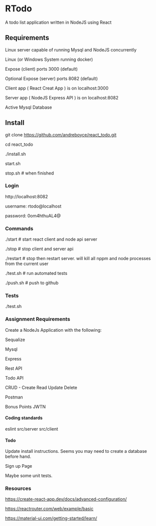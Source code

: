 # RTodo

A todo list application written in NodeJS using React

## Requirements

Linux server capable of running Mysql and NodeJS concurrently

Linux (or Windows System running docker)

Expose (client) ports 3000 (default)

Optional Expose (server) ports 8082 (default)

Client app ( React Creat App ) is on localhost:3000

Server app ( NodeJS Express API ) is on localhost:8082

Active Mysql Database

## Install

git clone https://github.com/andreboyce/react_todo.git

cd react_todo

./install.sh

start.sh

stop.sh \# when finished

### Login

http://localhost:8082

username: rtodo@localhost

password: 0om4hthuAL4@

### Commands

./start # start react client and node api server

./stop # stop client and server api

./restart # stop then restart server. will kill all nppm and node processes from the current user

./test.sh # run automated tests

./push.sh # push to github

### Tests

./test.sh

### Assignment Requirements

Create a NodeJs Application with the following:

Sequalize

Mysql

Express

Rest API

Todo API

CRUD - Create Read Update Delete

Postman

Bonus Points JWTN

#### Coding standards

eslint src/server src/client

#### Todo

Update install instructions. Seems you may need to create a database before hand.

Sign up Page

Maybe some unit tests.

### Resources

https://create-react-app.dev/docs/advanced-configuration/

https://reactrouter.com/web/example/basic

https://material-ui.com/getting-started/learn/

